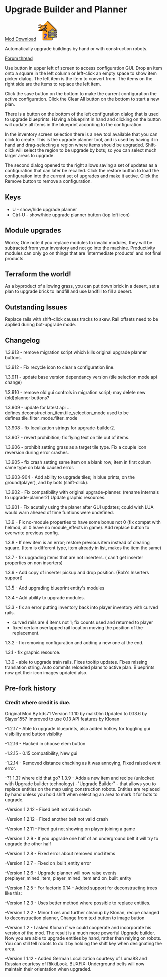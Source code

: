 # Upgrade Builder and Planner

[Mod Download](https://mods.factorio.com/mods/d3x0r/upgrade-planner2) ![icon](images/thumb.png)

Automatically upgrade buildings by hand or with construction robots.

[Forum thread](https://forums.factorio.com/viewtopic.php?f=92&t=50975)

Use button in upper left of screen to access configuration GUI.  Drop an item onto a square in the left column or left-click an empty space to 
show item picker dialog.  The left item is the item to convert from.  The items on the right side are the items to replace the left item.

Click the save button on the bottom to make the current configuration the active configuration.  Click the Clear All button on the bottom to start 
a new plan.

There is a button on the bottom of the left configuration dialog that is used to upgrade blueprints.  Having a blueprint in hand and clicking on the
button will update all items in the blueprint according to the configuration.

In the inventory screen selection there is a new tool available that you can click to create.  This is the upgrade planner tool, and 
is used by having it in hand and drag-selecting a region where items should be upgraded.   Shift-click will select the region to be upgrade
by bots; so you can select much larger areas to upgrade.

The second dialog opened to the right allows saving a set of updates as a configuration that can later be recalled.  Click the restore button to
load the configuration into the current set of upgrades and make it active.  Click the Remove button to remove a configuration. 

## Keys
  - U - show/hide upgrade planner
  - Ctrl-U - show/hide upgrade planner button (top left icon)

## Module upgrades

Works; One note if you replace modules to invalid modules, they will be subtracted from your inventory and not go into the machine.
Productivity modules can only go on things that are 'intermediate products' and not final products. 

## Terraform the world!
As a byproduct of allowing grass, you can put down brick in a desert, set a plan to upgrade brick to landfill and use landfill to fill a desert.

## Outstanding Issues

Replace rails with shift-click causes tracks to skew.  Rail offsets need to be applied during bot-upgrade mode.

## Changelog
1.3.913 - remove migration script which kills original upgrade planner buttons.

1.3.912 - Fix recycle icon to clear a configuration line.

1.3.911 - update base version dependancy version (tile selection mode api change)

1.3.910 - remove old gui controls in migration script; may delete new (old)planner buttons?

1.3.909 - update for latest api ... defines.deconstruction_item.tile_selection_mode used to be defines.tile_filter_mode.filter_mode

1.3.908 - fix localization strings for upgrade-builder2.

1.3.907 - revert prohibition; fix flying text on tile out of items.

1.3.906 - prohibit setting grass as a target tile type.  Fix a couple icon reversion during error crashes.

1.3.905 - fix crash setting same item on a blank row; item in first colum same type on blank caused error.

1.3.903-904 - Add ability to upgrade tiles; in blue prints, on the ground(player), and by bots (shift-click).

1.3.902 - Fix compatibility with original upgrade-planner.  (rename internals to upgrade-planner2)  Update graphic resources.

1.3.901 - Fix acutally using the planer after GUI updates; could wish LUA would warn aheaed of time funtions were undefined.

1.3.9 - Fix no-module properties to have some bonus not 0 (fix compat with helmod; all 0 leave no module_effects in game).  Add replace button to overwrite previous config.

1.3.8 - If new item is an error; restore previous item instead of clearing square.  (Item is different type, item already in list, makes the item the same)

1.3.7 - fix upgrading items that are not inserters. ( can't get inserter properties on non inserters)

1.3.6 - Add copy of inserter pickup and drop position.  (Bob's Inserters support)

1.3.5 - Add upgrading blueprint entity's modules

1.3.4 - Add ability to upgrade modules.

1.3.3 - fix an error putting inventory back into player inventory with curved rails.
  - curved rails are 4 items not 1; fix counts used and returned to player
  - fixed certain overlapped rail location moving the position of the replacement.

1.3.2 - fix removing configuration and adding a new one at the end.

1.3.1 - fix graphic resource.

1.3.0 - able to upgrade train rails.  Fixes tooltip updates.  Fixes missing translation string.  Auto commits reloaded plans to active plan.
Blueprints now get their icon images updated also.

## Pre-fork history 

### Credit where credit is due.
Original Mod By kds71
Version 1.1.10 by malk0lm
Updated to 0.13.6 by Slayer1557
Improved to use 0.13 API features by Klonan

-1.2.17 - Able to upgrade blueprints, also added hotkey for toggling gui visibility and button visiblity

-1.2.16 - Hacked in choose elem button

-1.2.15 - 0.15 compatibility, New gui

-1.2.14 - Removed distance chacking as it was annoying, Fixed raised event error.

-?? 1.3? where did that go? 
  1.3.9 - Adds a new item and recipe (unlocked with Upgrade builder technology) -"Upgrade Builder" - that allows you to replace entities on the map using construction robots. Entities are replaced by hand unless you hold shift when selecting an area to mark it for bots to upgrade.

-Version 1.2.12 - Fixed belt not valid crash

-Version 1.2.12 - Fixed another belt not valid crash

-Version 1.2.11 - Fixed gui not showing on player joining a game

-Version 1.2.9 - If you upgrade one half of an underground belt it will try to upgrade the other half

-Version 1.2.8 - Fixed error about removed mod items

-Version 1.2.7 - Fixed on_built_entity error

-Version 1.2.6 - Upgrade planner will now raise events preplayer_mined_item, player_mined_item and on_built_entity

-Version 1.2.5 - For factorio 0.14 - Added support for deconstructing trees like this:

-Version 1.2.3 - Uses better method where possible to replace entities.

-Version 1.2.2 - Minor fixes and further cleanup by Klonan, recipe changed to deconstruction planner, Change from text button to image button

-Version 1.2 - I asked Klonan if we could cooperate and incorporate his version of the mod. The result is a much more powerful Upgrade builder. Now you are able to upgrade entities by hand, rather than relying on robots. You can still tell robots to do it by holding the shift key when designating the area.

-Version 1.1.12 - Added German Localization courtesy of Luma88 and Russian courtesy of RikkiLook. BUXFIX: Underground belts will now maintain their orientation when upgraded.



